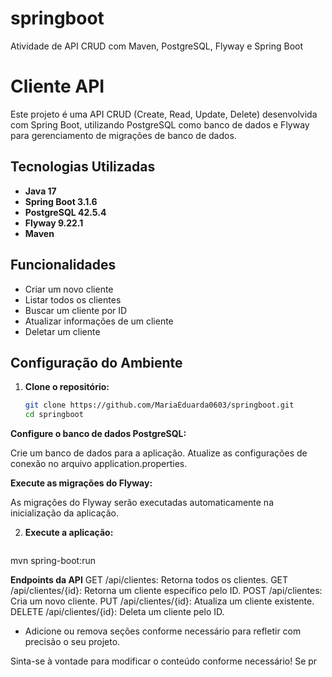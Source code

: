# springboot
Atividade de API CRUD com  Maven, PostgreSQL, Flyway e Spring Boot

# Cliente API

Este projeto é uma API CRUD (Create, Read, Update, Delete) desenvolvida com Spring Boot, utilizando PostgreSQL como banco de dados e Flyway para gerenciamento de migrações de banco de dados.

## Tecnologias Utilizadas

- **Java 17**
- **Spring Boot 3.1.6**
- **PostgreSQL 42.5.4**
- **Flyway 9.22.1**
- **Maven**

## Funcionalidades

- Criar um novo cliente
- Listar todos os clientes
- Buscar um cliente por ID
- Atualizar informações de um cliente
- Deletar um cliente




## Configuração do Ambiente

1. **Clone o repositório:**
   ```bash
   git clone https://github.com/MariaEduarda0603/springboot.git
   cd springboot
   
**Configure o banco de dados PostgreSQL:**

Crie um banco de dados para a aplicação.
Atualize as configurações de conexão no arquivo application.properties.

**Execute as migrações do Flyway:**

As migrações do Flyway serão executadas automaticamente na inicialização da aplicação.

2. **Execute a aplicação:**

   ```bash
mvn spring-boot:run


**Endpoints da API**
GET /api/clientes: Retorna todos os clientes.
GET /api/clientes/{id}: Retorna um cliente específico pelo ID.
POST /api/clientes: Cria um novo cliente.
PUT /api/clientes/{id}: Atualiza um cliente existente.
DELETE /api/clientes/{id}: Deleta um cliente pelo ID.



- Adicione ou remova seções conforme necessário para refletir com precisão o seu projeto.

Sinta-se à vontade para modificar o conteúdo conforme necessário! Se pr
